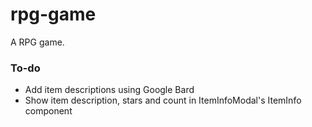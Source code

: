 # rpg-game
A RPG game.

### To-do

- Add item descriptions using Google Bard
- Show item description, stars and count in ItemInfoModal's ItemInfo component